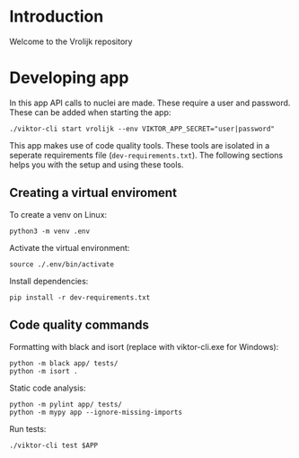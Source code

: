 # Introduction

Welcome to the Vrolijk repository

# Developing app

In this app API calls to nuclei are made. These require a user and password. These can be added when starting the app:

```
./viktor-cli start vrolijk --env VIKTOR_APP_SECRET="user|password"
```
This app makes use of code quality tools. These tools are isolated in a seperate requirements file (`dev-requirements.txt`). The following sections helps you with the setup and using these tools.

## Creating a virtual enviroment

To create a venv on Linux:

```
python3 -m venv .env
```

Activate the virtual environment:
```
source ./.env/bin/activate
```

Install dependencies:
```
pip install -r dev-requirements.txt
```

## Code quality commands
Formatting with black and isort (replace with viktor-cli.exe for Windows):
```
python -m black app/ tests/
python -m isort .
```

Static code analysis:
```
python -m pylint app/ tests/
python -m mypy app --ignore-missing-imports
```

Run tests:
```
./viktor-cli test $APP
```